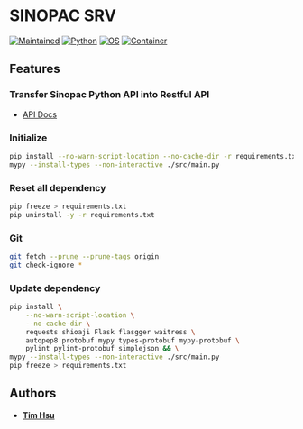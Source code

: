 # SINOPAC SRV

[![Maintained](https://img.shields.io/badge/Maintained-yes-green)](https://gitlab.tocraw.com/root/sinopac_srv)
[![Python](https://img.shields.io/badge/Python-3.7.12-yellow?logo=python&logoColor=yellow)](https://python.org)
[![OS](https://img.shields.io/badge/OS-Linux-orange?logo=linux&logoColor=orange)](https://www.linux.org/)
[![Container](https://img.shields.io/badge/Container-Docker-blue?logo=docker&logoColor=blue)](https://www.docker.com/)

## Features

### Transfer Sinopac Python API into Restful API

- [API Docs](http://sinopac-srv.tocraw.com:3333/apidocs)

### Initialize

```sh
pip install --no-warn-script-location --no-cache-dir -r requirements.txt
mypy --install-types --non-interactive ./src/main.py
```

### Reset all dependency

```sh
pip freeze > requirements.txt
pip uninstall -y -r requirements.txt
```

### Git

```sh
git fetch --prune --prune-tags origin
git check-ignore *
```

### Update dependency

```sh
pip install \
    --no-warn-script-location \
    --no-cache-dir \
    requests shioaji Flask flasgger waitress \
    autopep8 protobuf mypy types-protobuf mypy-protobuf \
    pylint pylint-protobuf simplejson && \
mypy --install-types --non-interactive ./src/main.py
pip freeze > requirements.txt

```

## Authors

- [**Tim Hsu**](https://gitlab.tocraw.com/root)
